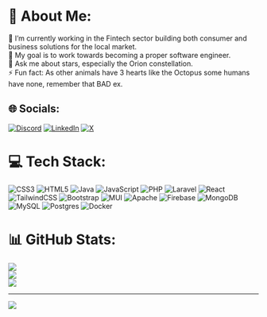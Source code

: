 # 💫 About Me:
🔭 I’m currently working in the Fintech sector building both consumer and business solutions for the local market.<br>🌱 My goal is to work towards becoming a proper software engineer.<br>💬 Ask me about stars, especially the Orion constellation.<br>⚡ Fun fact: As other animals have 3 hearts like the Octopus some humans have none, remember that BAD ex.


## 🌐 Socials:
[![Discord](https://img.shields.io/badge/Discord-%237289DA.svg?logo=discord&logoColor=white)](https://discord.gg/mr.g_007) [![LinkedIn](https://img.shields.io/badge/LinkedIn-%230077B5.svg?logo=linkedin&logoColor=white)](https://linkedin.com/in/ian-gitonga-4b06341b3) [![X](https://img.shields.io/badge/X-black.svg?logo=X&logoColor=white)](https://x.com/gitonga_is_me) 

# 💻 Tech Stack:
![CSS3](https://img.shields.io/badge/css3-%231572B6.svg?style=for-the-badge&logo=css3&logoColor=white) ![HTML5](https://img.shields.io/badge/html5-%23E34F26.svg?style=for-the-badge&logo=html5&logoColor=white) ![Java](https://img.shields.io/badge/java-%23ED8B00.svg?style=for-the-badge&logo=openjdk&logoColor=white) ![JavaScript](https://img.shields.io/badge/javascript-%23323330.svg?style=for-the-badge&logo=javascript&logoColor=%23F7DF1E) ![PHP](https://img.shields.io/badge/php-%23777BB4.svg?style=for-the-badge&logo=php&logoColor=white) ![Laravel](https://img.shields.io/badge/laravel-%23FF2D20.svg?style=for-the-badge&logo=laravel&logoColor=white) ![React](https://img.shields.io/badge/react-%2320232a.svg?style=for-the-badge&logo=react&logoColor=%2361DAFB) ![TailwindCSS](https://img.shields.io/badge/tailwindcss-%2338B2AC.svg?style=for-the-badge&logo=tailwind-css&logoColor=white) ![Bootstrap](https://img.shields.io/badge/bootstrap-%238511FA.svg?style=for-the-badge&logo=bootstrap&logoColor=white) ![MUI](https://img.shields.io/badge/MUI-%230081CB.svg?style=for-the-badge&logo=mui&logoColor=white) ![Apache](https://img.shields.io/badge/apache-%23D42029.svg?style=for-the-badge&logo=apache&logoColor=white) ![Firebase](https://img.shields.io/badge/Firebase-039BE5?style=for-the-badge&logo=Firebase&logoColor=white) ![MongoDB](https://img.shields.io/badge/MongoDB-%234ea94b.svg?style=for-the-badge&logo=mongodb&logoColor=white) ![MySQL](https://img.shields.io/badge/mysql-%2300000f.svg?style=for-the-badge&logo=mysql&logoColor=white) ![Postgres](https://img.shields.io/badge/postgres-%23316192.svg?style=for-the-badge&logo=postgresql&logoColor=white) ![Docker](https://img.shields.io/badge/docker-%230db7ed.svg?style=for-the-badge&logo=docker&logoColor=white)
# 📊 GitHub Stats:
![](https://github-readme-stats.vercel.app/api?username=igitonga&theme=dark&hide_border=false&include_all_commits=false&count_private=false)<br/>
![](https://github-readme-streak-stats.herokuapp.com/?user=igitonga&theme=dark&hide_border=false)<br/>
![](https://github-readme-stats.vercel.app/api/top-langs/?username=igitonga&theme=dark&hide_border=false&include_all_commits=false&count_private=false&layout=compact)

---
[![](https://visitcount.itsvg.in/api?id=igitonga&icon=0&color=0)](https://visitcount.itsvg.in)

<!-- Proudly created with GPRM ( https://gprm.itsvg.in ) -->
